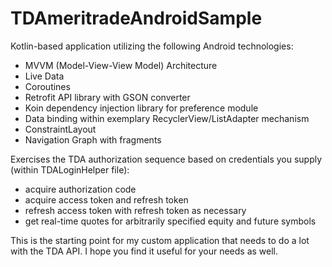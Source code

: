 # TDAmeritradeAndroidSample

Kotlin-based application utilizing the following Android technologies:
- MVVM (Model-View-View Model) Architecture
- Live Data
- Coroutines
- Retrofit API library with GSON converter
- Koin dependency injection library for preference module
- Data binding within exemplary RecyclerView/ListAdapter mechanism
- ConstraintLayout
- Navigation Graph with fragments

Exercises the TDA authorization sequence based on credentials you supply (within TDALoginHelper file):
- acquire authorization code
- acquire access token and refresh token
- refresh access token with refresh token as necessary
- get real-time quotes for arbitrarily specified equity and future symbols

This is the starting point for my custom application that needs to do a lot with the TDA API. I hope you find it useful for your needs as well.
